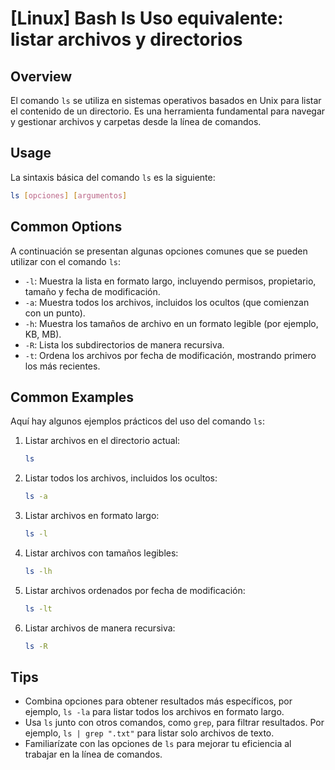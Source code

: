 # [Linux] Bash ls Uso equivalente: listar archivos y directorios

## Overview
El comando `ls` se utiliza en sistemas operativos basados en Unix para listar el contenido de un directorio. Es una herramienta fundamental para navegar y gestionar archivos y carpetas desde la línea de comandos.

## Usage
La sintaxis básica del comando `ls` es la siguiente:

```bash
ls [opciones] [argumentos]
```

## Common Options
A continuación se presentan algunas opciones comunes que se pueden utilizar con el comando `ls`:

- `-l`: Muestra la lista en formato largo, incluyendo permisos, propietario, tamaño y fecha de modificación.
- `-a`: Muestra todos los archivos, incluidos los ocultos (que comienzan con un punto).
- `-h`: Muestra los tamaños de archivo en un formato legible (por ejemplo, KB, MB).
- `-R`: Lista los subdirectorios de manera recursiva.
- `-t`: Ordena los archivos por fecha de modificación, mostrando primero los más recientes.

## Common Examples
Aquí hay algunos ejemplos prácticos del uso del comando `ls`:

1. Listar archivos en el directorio actual:
   ```bash
   ls
   ```

2. Listar todos los archivos, incluidos los ocultos:
   ```bash
   ls -a
   ```

3. Listar archivos en formato largo:
   ```bash
   ls -l
   ```

4. Listar archivos con tamaños legibles:
   ```bash
   ls -lh
   ```

5. Listar archivos ordenados por fecha de modificación:
   ```bash
   ls -lt
   ```

6. Listar archivos de manera recursiva:
   ```bash
   ls -R
   ```

## Tips
- Combina opciones para obtener resultados más específicos, por ejemplo, `ls -la` para listar todos los archivos en formato largo.
- Usa `ls` junto con otros comandos, como `grep`, para filtrar resultados. Por ejemplo, `ls | grep ".txt"` para listar solo archivos de texto.
- Familiarízate con las opciones de `ls` para mejorar tu eficiencia al trabajar en la línea de comandos.
